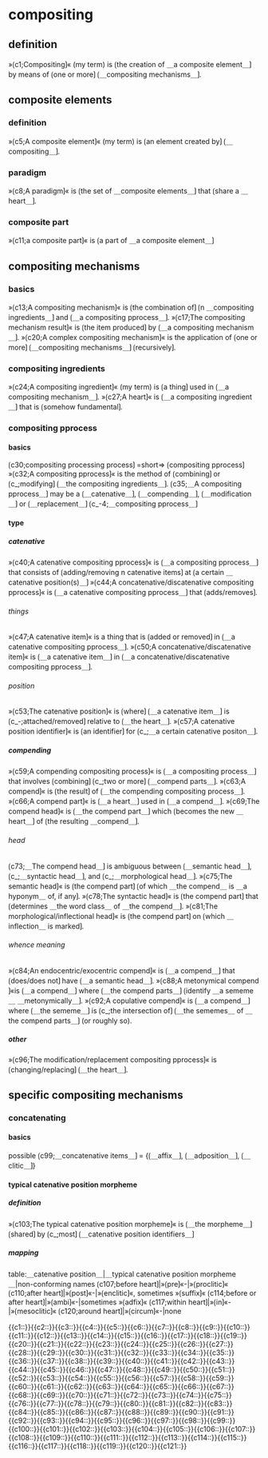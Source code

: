 # compositing

## definition

»⟮c1;Compositing⟯« (my term) is ⟮the creation of ＿a composite element＿⟯ by means of ⟮one or more⟯ ⟮＿compositing mechanisms＿⟯.

## composite elements

### definition

»⟮c5;A composite element⟯« (my term) is ⟮an element created by⟯ ⟮＿compositing＿⟯.

### paradigm

»⟮c8;A paradigm⟯« is ⟮the set of ＿composite elements＿⟯ that ⟮share a ＿heart＿⟯.

### composite part

»⟮c11;a composite part⟯« is ⟮a part of ＿a composite element＿⟯

## compositing mechanisms

### basics

»⟮c13;A compositing mechanism⟯« is ⟮the combination of⟯ ⟮n ＿compositing ingredients＿⟯ and ⟮＿a compositing pprocess＿⟯.
»⟮c17;The compositing mechanism result⟯« is ⟮the item produced⟯ by ⟮＿a compositing mechanism＿⟯.
»⟮c20;A complex compositing mechanism⟯« is the application of ⟮one or more⟯ ⟮＿compositing mechanisms＿⟯ ⟮recursively⟯.

### compositing ingredients

»⟮c24;A compositing ingredient⟯« (my term) is ⟮a thing⟯ used in ⟮＿a compositing mechanism＿⟯.
»⟮c27;A heart⟯« is ⟮＿a compositing ingredient＿⟯ that is ⟮somehow fundamental⟯.

### compositing pprocess

#### basics

⟮c30;compositing processing process⟯ =short=&gt; ⟮compositing pprocess⟯
»⟮c32;A compositing pprocess⟯« is the method of ⟮combining⟯ or ⟮c_;modifying⟯ ⟮＿the compositing ingredients＿⟯.
⟮c35;＿A compositing pprocess＿⟯ may be a ⟮＿catenative＿⟯, ⟮＿compending＿⟯, ⟮＿modification＿⟯ or ⟮＿replacement＿⟯ ⟮c_-4;＿compositing pprocess＿⟯

#### type

##### catenative

»⟮c40;A catenative compositing pprocess⟯« is ⟮＿a compositing pprocess＿⟯ that consists of ⟮adding/removing n catenative items⟯ at ⟮a certain ＿catenative position(s)＿⟯
»⟮c44;A concatenative/discatenative compositing pprocess⟯« is ⟮＿a catenative compositing pprocess＿⟯ that ⟮adds/removes⟯.

###### things

»⟮c47;A catenative item⟯« is a thing that is ⟮added or removed⟯ in ⟮＿a catenative compositing pprocess＿⟯.
»⟮c50;A concatenative/discatenative item⟯« is ⟮＿a catenative item＿⟯ in ⟮＿a concatenative/discatenative compositing pprocess＿⟯.

###### position

»⟮c53;The catenative position⟯« is ⟮where⟯ ⟮＿a catenative item＿⟯ is ⟮c_-;attached/removed⟯ relative to ⟮＿the heart＿⟯.
»⟮c57;A catenative position identifier⟯« is ⟮an identifier⟯ for ⟮c_;＿a certain catenative positon＿⟯.

##### compending

»⟮c59;A compending compositing process⟯« is ⟮＿a compositing process＿⟯ that involves ⟮combining⟯ ⟮c_;two or more⟯ ⟮＿compend parts＿⟯.
»⟮c63;A compend⟯« is ⟮the result⟯ of ⟮＿the compending compositing process＿⟯.
»⟮c66;A compend part⟯« is ⟮＿a heart＿⟯ used in ⟮＿a compend＿⟯.
»⟮c69;The compend head⟯« is ⟮＿the compend part＿⟯ which ⟮becomes the new ＿heart＿⟯ of ⟮the resulting ＿compend＿⟯.

###### head

⟮c73;＿The compend head＿⟯ is ambiguous between ⟮＿semantic head＿⟯, ⟮c_;＿syntactic head＿⟯, and ⟮c_;＿morphological head＿⟯.
»⟮c75;The semantic head⟯« is ⟮the compend part⟯ ⟮of which ＿the compend＿ is ＿a hyponym＿ of, if any⟯.
»⟮c78;The syntactic head⟯« is ⟮the compend part⟯ that ⟮determines ＿the word class＿ of ＿the compend＿⟯.
»⟮c81;The morphological/inflectional head⟯« is ⟮the compend part⟯ on ⟮which ＿inflection＿ is marked⟯.

###### whence meaning

»⟮c84;An endocentric/exocentric compend⟯« is ⟮＿a compend＿⟯ that ⟮does/does not⟯ have ⟮＿a semantic head＿⟯.
»⟮c88;A metonymical compend ⟯«is ⟮＿a compend＿⟯ where ⟮＿the compend parts＿⟯ ⟮identify ＿a sememe＿ ＿metonymically＿⟯.
»⟮c92;A copulative compend⟯« is ⟮＿a compend＿⟯ where ⟮＿the sememe＿⟯ is ⟮c_;the intersection of⟯ ⟮＿the sememes＿ of ＿the compend parts＿⟯ (or roughly so).

##### other

»⟮c96;The modification/replacement compositing pprocess⟯« is ⟮changing/replacing⟯ ⟮＿the heart＿⟯.

## specific compositing mechanisms

### concatenating

#### basics

possible ⟮c99;＿concatenative items＿⟯ = {⟮＿affix＿⟯, ⟮＿adposition＿⟯, ⟮＿clitic＿⟯}

#### typical catenative position morpheme 

##### definition

»⟮c103;The typical catenative position morpheme⟯« is ⟮＿the morpheme＿⟯ ⟮shared⟯ by ⟮c_;most⟯ ⟮＿catenative position identifiers＿⟯

##### mapping

table:＿catenative position＿|＿typical catenative position morpheme＿|non-conforming names
⟮c107;before heart⟯|»⟮pre⟯«-|»⟮proclitic⟯«
⟮c110;after heart⟯|»⟮post⟯«-|»⟮enclitic⟯«, sometimes »⟮suffix⟯«
⟮c114;before or after heart⟯|»⟮ambi⟯«-|sometimes »⟮adfix⟯«
⟮c117;within heart⟯|»⟮in⟯«-|»⟮mesoclitic⟯«
⟮c120;around heart⟯|»⟮circum⟯«-|none

<span class='cloze-dump'>{{c1::}}{{c2::}}{{c3::}}{{c4::}}{{c5::}}{{c6::}}{{c7::}}{{c8::}}{{c9::}}{{c10::}}{{c11::}}{{c12::}}{{c13::}}{{c14::}}{{c15::}}{{c16::}}{{c17::}}{{c18::}}{{c19::}}{{c20::}}{{c21::}}{{c22::}}{{c23::}}{{c24::}}{{c25::}}{{c26::}}{{c27::}}{{c28::}}{{c29::}}{{c30::}}{{c31::}}{{c32::}}{{c33::}}{{c34::}}{{c35::}}{{c36::}}{{c37::}}{{c38::}}{{c39::}}{{c40::}}{{c41::}}{{c42::}}{{c43::}}{{c44::}}{{c45::}}{{c46::}}{{c47::}}{{c48::}}{{c49::}}{{c50::}}{{c51::}}{{c52::}}{{c53::}}{{c54::}}{{c55::}}{{c56::}}{{c57::}}{{c58::}}{{c59::}}{{c60::}}{{c61::}}{{c62::}}{{c63::}}{{c64::}}{{c65::}}{{c66::}}{{c67::}}{{c68::}}{{c69::}}{{c70::}}{{c71::}}{{c72::}}{{c73::}}{{c74::}}{{c75::}}{{c76::}}{{c77::}}{{c78::}}{{c79::}}{{c80::}}{{c81::}}{{c82::}}{{c83::}}{{c84::}}{{c85::}}{{c86::}}{{c87::}}{{c88::}}{{c89::}}{{c90::}}{{c91::}}{{c92::}}{{c93::}}{{c94::}}{{c95::}}{{c96::}}{{c97::}}{{c98::}}{{c99::}}{{c100::}}{{c101::}}{{c102::}}{{c103::}}{{c104::}}{{c105::}}{{c106::}}{{c107::}}{{c108::}}{{c109::}}{{c110::}}{{c111::}}{{c112::}}{{c113::}}{{c114::}}{{c115::}}{{c116::}}{{c117::}}{{c118::}}{{c119::}}{{c120::}}{{c121::}}</span>